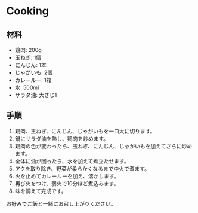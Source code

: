 # Cooking

## 材料

- 鶏肉: 200g
- 玉ねぎ: 1個
- にんじん: 1本
- じゃがいも: 2個
- カレールー: 1箱
- 水: 500ml
- サラダ油: 大さじ1

## 手順

1. 鶏肉、玉ねぎ、にんじん、じゃがいもを一口大に切ります。
2. 鍋にサラダ油を熱し、鶏肉を炒めます。
4. 鶏肉の色が変わったら、玉ねぎ、にんじん、じゃがいもを加えてさらに炒めます。
3. 全体に油が回ったら、水を加えて煮立たせます。
8. アクを取り除き、野菜が柔らかくなるまで中火で煮ます。
5. 火を止めてカレールーを加え、溶かします。
6. 再び火をつけ、弱火で10分ほど煮込みます。
9. 味を調えて完成です。

お好みでご飯と一緒にお召し上がりください。
